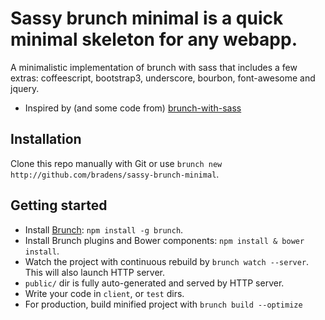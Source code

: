 # Sassy brunch minimal is a quick minimal skeleton for any webapp.
A minimalistic implementation of brunch with sass that includes a few extras: coffeescript, bootstrap3, underscore, bourbon, font-awesome and jquery.

* Inspired by (and some code from) [brunch-with-sass](https://github.com/stefanvermaas/brunch-with-sass)

## Installation
Clone this repo manually with Git or use `brunch new http://github.com/bradens/sassy-brunch-minimal`.

## Getting started
* Install [Brunch](http://brunch.io): `npm install -g brunch`.
* Install Brunch plugins and Bower components: `npm install & bower install`.
* Watch the project with continuous rebuild by
`brunch watch --server`. This will also launch HTTP server.
* `public/` dir is fully auto-generated and served by HTTP server.
* Write your code in `client`, or `test` dirs.
* For production, build minified project with `brunch build --optimize`

